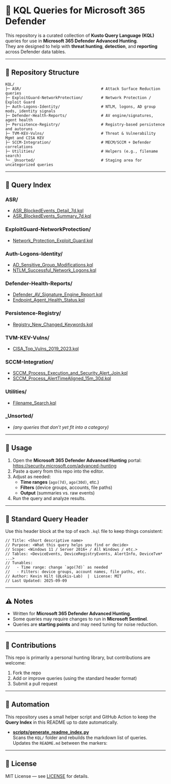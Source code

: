 # 🔎 KQL Queries for Microsoft 365 Defender

This repository is a curated collection of **Kusto Query Language (KQL)** queries for use in **Microsoft 365 Defender Advanced Hunting**.  
They are designed to help with **threat hunting**, **detection**, and **reporting** across Defender data tables.

---

## 📂 Repository Structure

```
KQL/
├─ ASR/                                   # Attack Surface Reduction queries
├─ ExploitGuard-NetworkProtection/        # Network Protection / Exploit Guard
├─ Auth-Logons-Identity/                  # NTLM, logons, AD group mods, identity signals
├─ Defender-Health-Reports/               # AV engine/signatures, agent health
├─ Persistence-Registry/                  # Registry-based persistence and autoruns
├─ TVM-KEV-Vulns/                         # Threat & Vulnerability Mgmt and CISA KEV
├─ SCCM-Integration/                      # MECM/SCCM + Defender correlations
├─ Utilities/                             # Helpers (e.g., filename search)
└─ _Unsorted/                             # Staging area for uncategorized queries
```

---

## 📑 Query Index

### ASR/
- [ASR_BlockedEvents_Detail_7d.kql](KQL/ASR/ASR_BlockedEvents_Detail_7d.kql)
- [ASR_BlockedEvents_Summary_7d.kql](KQL/ASR/ASR_BlockedEvents_Summary_7d.kql)

### ExploitGuard-NetworkProtection/
- [Network_Protection_Exploit_Guard.kql](KQL/ExploitGuard-NetworkProtection/Network_Protection_Exploit_Guard.kql)

### Auth-Logons-Identity/
- [AD_Sensitive_Group_Modifications.kql](KQL/Auth-Logons-Identity/AD_Sensitive_Group_Modifications.kql)
- [NTLM_Successful_Network_Logons.kql](KQL/Auth-Logons-Identity/NTLM_Successful_Network_Logons.kql)

### Defender-Health-Reports/
- [Defender_AV_Signature_Engine_Report.kql](KQL/Defender-Health-Reports/Defender_AV_Signature_Engine_Report.kql)
- [Endpoint_Agent_Health_Status.kql](KQL/Defender-Health-Reports/Endpoint_Agent_Health_Status.kql)

### Persistence-Registry/
- [Registry_New_Changed_Keywords.kql](KQL/Persistence-Registry/Registry_New_Changed_Keywords.kql)

### TVM-KEV-Vulns/
- [CISA_Top_Vulns_2019_2023.kql](KQL/TVM-KEV-Vulns/CISA_Top_Vulns_2019_2023.kql)

### SCCM-Integration/
- [SCCM_Process_Execution_and_Security_Alert_Join.kql](KQL/SCCM-Integration/SCCM_Process_Execution_and_Security_Alert_Join.kql)
- [SCCM_Process_AlertTimeAligned_15m_30d.kql](KQL/SCCM-Integration/SCCM_Process_AlertTimeAligned_15m_30d.kql)

### Utilities/
- [Filename_Search.kql](KQL/Utilities/Filename_Search.kql)

### _Unsorted/
- *(any queries that don’t yet fit into a category)*

---

## 🚀 Usage

1. Open the **Microsoft 365 Defender Advanced Hunting** portal: https://security.microsoft.com/advanced-hunting  
2. Paste a query from this repo into the editor.  
3. Adjust as needed:
   - **Time ranges** (`ago(7d)`, `ago(30d)`, etc.)
   - **Filters** (device groups, accounts, file paths)
   - **Output** (summaries vs. raw events)
4. Run the query and analyze results.

---

## 🧱 Standard Query Header

Use this header block at the top of each `.kql` file to keep things consistent:

```kusto
// Title: <Short descriptive name>
// Purpose: <What this query helps you find or decide>
// Scope: <Windows 11 / Server 2016+ / All Windows / etc.>
// Tables: <DeviceEvents, DeviceRegistryEvents, AlertInfo, DeviceTvm* ...>
// Tunables:
//   - Time range: change `ago(7d)` as needed
//   - Filters: device groups, account names, file paths, etc.
// Author: Kevin Hilt (@Lokis-Lab)  |  License: MIT
// Last Updated: 2025-09-09
```

---

## ⚠️ Notes

- Written for **Microsoft 365 Defender Advanced Hunting**.  
- Some queries may require changes to run in **Microsoft Sentinel**.  
- Queries are **starting points** and may need tuning for noise reduction.

---

## 🤝 Contributions

This repo is primarily a personal hunting library, but contributions are welcome:

1. Fork the repo  
2. Add or improve queries (using the standard header format)  
3. Submit a pull request

---

## 🔄 Automation

This repository uses a small helper script and GitHub Action to keep the **Query Index** in this README up to date automatically.

- **[scripts/generate_readme_index.py](scripts/generate_readme_index.py)**  
  Scans the `KQL/` folder and rebuilds the markdown list of queries.  
  Updates the `README.md` between the markers:

---
## 📜 License

MIT License — see [LICENSE](LICENSE) for details.
